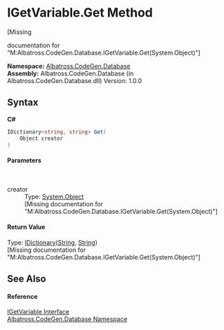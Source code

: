 # IGetVariable.Get Method 
 

\[Missing <summary> documentation for "M:Albatross.CodeGen.Database.IGetVariable.Get(System.Object)"\]

**Namespace:**&nbsp;<a href="bdf46154-2f7c-d3c3-6413-8c6484d341a9">Albatross.CodeGen.Database</a><br />**Assembly:**&nbsp;Albatross.CodeGen.Database (in Albatross.CodeGen.Database.dll) Version: 1.0.0

## Syntax

**C#**<br />
``` C#
IDictionary<string, string> Get(
	Object creator
)
```


#### Parameters
&nbsp;<dl><dt>creator</dt><dd>Type: <a href="http://msdn2.microsoft.com/en-us/library/e5kfa45b" target="_blank">System.Object</a><br />\[Missing <param name="creator"/> documentation for "M:Albatross.CodeGen.Database.IGetVariable.Get(System.Object)"\]</dd></dl>

#### Return Value
Type: <a href="http://msdn2.microsoft.com/en-us/library/s4ys34ea" target="_blank">IDictionary</a>(<a href="http://msdn2.microsoft.com/en-us/library/s1wwdcbf" target="_blank">String</a>, <a href="http://msdn2.microsoft.com/en-us/library/s1wwdcbf" target="_blank">String</a>)<br />\[Missing <returns> documentation for "M:Albatross.CodeGen.Database.IGetVariable.Get(System.Object)"\]

## See Also


#### Reference
<a href="98f4507b-1c34-10c1-866a-af8eaae5c275">IGetVariable Interface</a><br /><a href="bdf46154-2f7c-d3c3-6413-8c6484d341a9">Albatross.CodeGen.Database Namespace</a><br />